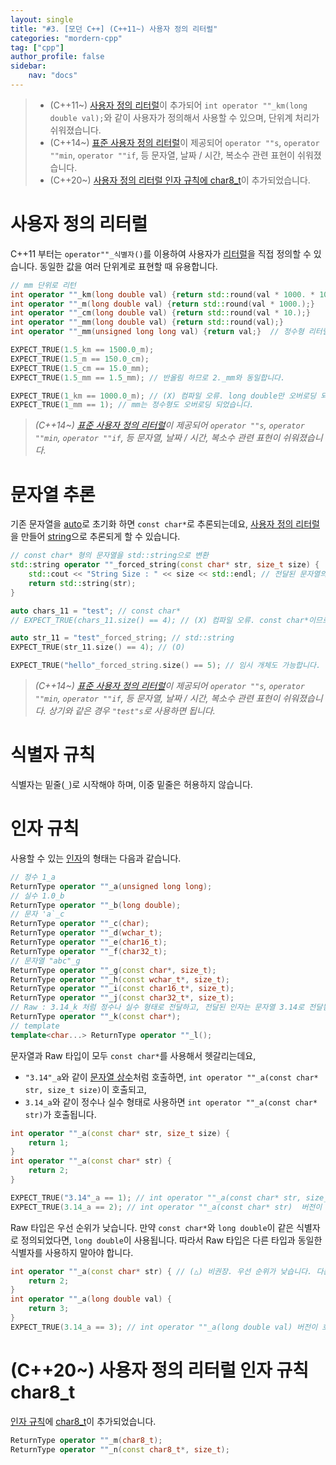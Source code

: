 ```yaml
---
layout: single
title: "#3. [모던 C++] (C++11~) 사용자 정의 리터럴"
categories: "mordern-cpp"
tag: ["cpp"]
author_profile: false
sidebar: 
    nav: "docs"
---
```


> * (C++11~) [사용자 정의 리터럴](https://tango1202.github.io/mordern-cpp/mordern-cpp-literals/#%EC%82%AC%EC%9A%A9%EC%9E%90-%EC%A0%95%EC%9D%98-%EB%A6%AC%ED%84%B0%EB%9F%B4)이 추가되어 `int operator ""_km(long double val);`와 같이 사용자가 정의해서 사용할 수 있으며, 단위계 처리가 쉬워졌습니다.
> * (C++14~) [표준 사용자 정의 리터럴](https://tango1202.github.io/mordern-cpp-stl/mordern-cpp-stl-standard-user-literal/)이 제공되어 `operator ""s`, `operator ""min`, `operator ""if`, 등 문자열, 날짜 / 시간, 복소수 관련 표현이 쉬워졌습니다.
> * (C++20~) [사용자 정의 리터럴 인자 규칙에 char8_t](https://tango1202.github.io/mordern-cpp/mordern-cpp-literals/#c20-%EC%82%AC%EC%9A%A9%EC%9E%90-%EC%A0%95%EC%9D%98-%EB%A6%AC%ED%84%B0%EB%9F%B4-%EC%9D%B8%EC%9E%90-%EA%B7%9C%EC%B9%99-char8_t)이 추가되었습니다.

# 사용자 정의 리터럴

C++11 부터는 `operator""_식별자()`를 이용하여 사용자가 [리터럴](https://tango1202.github.io/classic-cpp-guide/classic-cpp-guide-literals/)을 직접 정의할 수 있습니다. 동일한 값을 여러 단위계로 표현할 때 유용합니다.

```cpp
// mm 단위로 리턴
int operator ""_km(long double val) {return std::round(val * 1000. * 1000.);}
int operator ""_m(long double val) {return std::round(val * 1000.);}
int operator ""_cm(long double val) {return std::round(val * 10.);}
int operator ""_mm(long double val) {return std::round(val);}   
int operator ""_mm(unsigned long long val) {return val;}  // 정수형 리터럴도 오버로딩

EXPECT_TRUE(1.5_km == 1500.0_m);
EXPECT_TRUE(1.5_m == 150.0_cm);
EXPECT_TRUE(1.5_cm == 15.0_mm);
EXPECT_TRUE(1.5_mm == 1.5_mm); // 반올림 하므로 2._mm와 동일합니다.

EXPECT_TRUE(1_km == 1000.0_m); // (X) 컴파일 오류. long double만 오버로딩 되었습니다.
EXPECT_TRUE(1_mm == 1); // mm는 정수형도 오버로딩 되었습니다.    
```
> *(C++14~) [표준 사용자 정의 리터럴](https://tango1202.github.io/mordern-cpp-stl/mordern-cpp-stl-standard-user-literal/)이 제공되어 `operator ""s`, `operator ""min`, `operator ""if`, 등 문자열, 날짜 / 시간, 복소수 관련 표현이 쉬워졌습니다.*

# 문자열 추론

기존 문자열을 [auto](https://tango1202.github.io/mordern-cpp/mordern-cpp-auto-decltype/#auto)로 초기화 하면 `const char*`로 추론되는데요, [사용자 정의 리터럴](https://tango1202.github.io/mordern-cpp/mordern-cpp-literals/#%EC%82%AC%EC%9A%A9%EC%9E%90-%EC%A0%95%EC%9D%98-%EB%A6%AC%ED%84%B0%EB%9F%B4)을 만들어 [string](https://tango1202.github.io/mordern-cpp-stl/mordern-cpp-stl-string/#%EA%B0%9C%EC%9A%94)으로 추론되게 할 수 있습니다.

```cpp
// const char* 형의 문자열을 std::string으로 변환
std::string operator ""_forced_string(const char* str, size_t size) {
    std::cout << "String Size : " << size << std::endl; // 전달된 문자열의 길이입니다.(널문자는 포함되지 않습니다.)
    return std::string(str);
}

auto chars_11 = "test"; // const char*
// EXPECT_TRUE(chars_11.size() == 4); // (X) 컴파일 오류. const char*이므로 size() 멤버 함수가 없습니다

auto str_11 = "test"_forced_string; // std::string
EXPECT_TRUE(str_11.size() == 4); // (O)

EXPECT_TRUE("hello"_forced_string.size() == 5); // 임시 개체도 가능합니다.
```
> *(C++14~) [표준 사용자 정의 리터럴](https://tango1202.github.io/mordern-cpp-stl/mordern-cpp-stl-standard-user-literal/)이 제공되어 `operator ""s`, `operator ""min`, `operator ""if`, 등 문자열, 날짜 / 시간, 복소수 관련 표현이 쉬워졌습니다. 상기와 같은 경우 `"test"s`로 사용하면 됩니다.*

# 식별자 규칙

식별자는 밑줄(`_`)로 시작해야 하며, 이중 밑줄은 허용하지 않습니다.

# 인자 규칙

사용할 수 있는 [인자](https://tango1202.github.io/classic-cpp-guide/classic-cpp-guide-function/#%EC%9D%B8%EC%9E%90%EB%A7%A4%EA%B0%9C%EB%B3%80%EC%88%98-parameter)의 형태는 다음과 같습니다.

```cpp
// 정수 1_a
ReturnType operator ""_a(unsigned long long); 
// 실수 1.0_b
ReturnType operator ""_b(long double);              
// 문자 'a`_c
ReturnType operator ""_c(char);                    
ReturnType operator ""_d(wchar_t);                  
ReturnType operator ""_e(char16_t);                 
ReturnType operator ""_f(char32_t);                 
// 문자열 "abc"_g
ReturnType operator ""_g(const char*, size_t);      
ReturnType operator ""_h(const wchar_t*, size_t);   
ReturnType operator ""_i(const char16_t*, size_t); 
ReturnType operator ""_j(const char32_t*, size_t); 
// Raw : 3.14_k 처럼 정수나 실수 형태로 전달하고, 전달된 인자는 문자열 3.14로 전달됨
ReturnType operator ""_k(const char*);              
// template
template<char...> ReturnType operator ""_l();       
```

문자열과 Raw 타입이 모두 `const char*`를 사용해서 헷갈리는데요, 

* `"3.14"_a`와 같이 [문자열 상수](https://tango1202.github.io/classic-cpp-guide/classic-cpp-guide-literals/#%EB%AC%B8%EC%9E%90%EC%97%B4-%EC%83%81%EC%88%98)처럼 호출하면, `int operator ""_a(const char* str, size_t size)`이 호출되고,
* `3.14_a`와 같이 정수나 실수 형태로 사용하면 `int operator ""_a(const char* str)`가 호출됩니다.

```cpp
int operator ""_a(const char* str, size_t size) {
    return 1;
}
int operator ""_a(const char* str) {
    return 2;
}

EXPECT_TRUE("3.14"_a == 1); // int operator ""_a(const char* str, size_t size) 버전이 호출됩니다.
EXPECT_TRUE(3.14_a == 2); // int operator ""_a(const char* str)  버전이 호출됩니다.
```

Raw 타입은 우선 순위가 낮습니다. 만약 `const char*`와 `long double`이 같은 식별자로 정의되었다면, `long double`이 사용됩니다. 따라서 Raw 타입은 다른 타입과 동일한 식별자를 사용하지 말아야 합니다.

```cpp
int operator ""_a(const char* str) { // (△) 비권장. 우선 순위가 낮습니다. 다른 타입과 동일한 식별자를 사용하지 마세요.
    return 2;
}
int operator ""_a(long double val) { 
    return 3;
}
EXPECT_TRUE(3.14_a == 3); // int operator ""_a(long double val) 버전이 호출됩니다.
```

# (C++20~) 사용자 정의 리터럴 인자 규칙 char8_t

[인자 규칙](https://tango1202.github.io/mordern-cpp/mordern-cpp-literals/#%EC%9D%B8%EC%9E%90-%EA%B7%9C%EC%B9%99)에 [char8_t](https://tango1202.github.io/mordern-cpp/mordern-cpp-type/#c20-char8_t)이 추가되었습니다.

```cpp
ReturnType operator ""_m(char8_t); 
ReturnType operator ""_n(const char8_t*, size_t); 
```